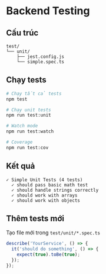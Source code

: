 # Backend Testing

## Cấu trúc

```
test/
└── unit/
    ├── jest.config.js
    └── simple.spec.ts
```

## Chạy tests

```bash
# Chạy tất cả tests
npm test

# Chạy unit tests
npm run test:unit

# Watch mode
npm run test:watch

# Coverage
npm run test:cov
```

## Kết quả

```
✓ Simple Unit Tests (4 tests)
  ✓ should pass basic math test
  ✓ should handle strings correctly
  ✓ should work with arrays
  ✓ should work with objects
```

## Thêm tests mới

Tạo file mới trong `test/unit/*.spec.ts`

```typescript
describe('YourService', () => {
  it('should do something', () => {
    expect(true).toBe(true);
  });
});
```


